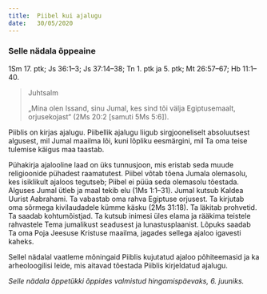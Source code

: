 ```yaml
---
title:  Piibel kui ajalugu
date:   30/05/2020
---
```


### Selle nädala õppeaine
1Sm 17. ptk; Js 36:1–3; Js 37:14–38; Tn 1. ptk ja 5. ptk; Mt 26:57–67; Hb 11:1–40.

> <p>Juhtsalm</p>
> „Mina olen Issand, sinu Jumal, kes sind tõi välja Egiptusemaalt, orjusekojast“  (2Ms 20:2 [samuti 5Ms 5:6]).

Piiblis on kirjas ajalugu. Piibellik ajalugu liigub sirgjooneliselt absoluutsest algusest, mil Jumal maailma lõi, kuni lõpliku eesmärgini, mil Ta oma teise tulemise käigus maa taastab.

Pühakirja ajalooline laad on üks tunnusjoon, mis eristab seda muude religioonide pühadest raamatutest. Piibel võtab tõena Jumala olemasolu, kes isiklikult ajaloos tegutseb; Piibel ei püüa seda olemasolu tõestada. Alguses Jumal ütleb ja maal tekib elu (1Ms 1:1–31). Jumal kutsub Kaldea Uurist Aabrahami. Ta vabastab oma rahva Egiptuse orjusest. Ta kirjutab oma sõrmega kivilaudadele kümme käsku (2Ms 31:18). Ta läkitab prohvetid. Ta saadab kohtumõistjad. Ta kutsub inimesi üles elama ja rääkima teistele rahvastele Tema jumalikust seadusest ja lunastusplaanist. Lõpuks saadab Ta oma Poja Jeesuse Kristuse maailma, jagades sellega ajaloo igavesti kaheks.

Sellel nädalal vaatleme mõningaid Piiblis kujutatud ajaloo põhiteemasid ja ka arheoloogilisi leide, mis aitavad tõestada Piiblis kirjeldatud ajalugu.

_Selle nädala õppetükki õppides valmistud hingamispäevaks, 6. juuniks._
